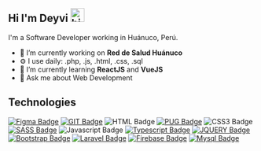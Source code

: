 ## Hi I'm Deyvi <img src="https://user-images.githubusercontent.com/1303154/88677602-1635ba80-d120-11ea-84d8-d263ba5fc3c0.gif" width="28px" alt="hi">

I'm a Software Developer working in Huánuco, Perú.

- 🔭 I’m currently working on **Red de Salud Huánuco**
- ⚙ I use daily: .php, .js, .html, .css, .sql
- 🌱 I’m currently learning **ReactJS** and **VueJS**
- 💬 Ask me about Web Development

## Technologies

[![Figma Badge](https://img.shields.io/badge/-Figma-5551ff?style=for-the-badge&labelColor=white&logo=figma&logoColor=5551ff)](https://www.figma.com/)
[![GIT Badge](https://img.shields.io/badge/-GIT-F05032?style=for-the-badge&labelColor=white&logo=git&logoColor=F05032)](https://git-scm.com/)
![HTML Badge](https://img.shields.io/badge/-HTML5-F16529?style=for-the-badge&labelColor=white&logo=html5&logoColor=F16529)
[![PUG Badge](https://img.shields.io/badge/-PUG-A86454?style=for-the-badge&labelColor=white&logo=pug&logoColor=A86454)](https://pugjs.org/api/getting-started.html)
![CSS3 Badge](https://img.shields.io/badge/-CSS3-1572B6?style=for-the-badge&labelColor=white&logo=css3&logoColor=1572B6)
[![SASS Badge](https://img.shields.io/badge/-SASS-CF649A?style=for-the-badge&labelColor=white&logo=sass&logoColor=CF649A)](https://sass-lang.com/)
![Javascript Badge](https://img.shields.io/badge/-Javascript-F0DB4F?style=for-the-badge&labelColor=white&logo=javascript&logoColor=F0DB4F)
[![Typescript Badge](https://img.shields.io/badge/-Typescript-007acc?style=for-the-badge&labelColor=white&logo=typescript&logoColor=007acc)](https://www.typescriptlang.org/)
[![JQUERY Badge](https://img.shields.io/badge/-JQUERY-007acc?style=for-the-badge&labelColor=white&logo=jquery&logoColor=007acc)](https://jquery.com/)
[![Bootstrap Badge](https://img.shields.io/badge/-Bootstrap-7C12FA?style=for-the-badge&labelColor=white&logo=bootstrap&logoColor=7C12FA)](https://getbootstrap.com/)
[![Laravel Badge](https://img.shields.io/badge/-Laravel-E72A15?style=for-the-badge&labelColor=white&logo=laravel&logoColor=E72A15)](https://laravel.com/)
[![Firebase Badge](https://img.shields.io/badge/-Firebase-ffca28?style=for-the-badge&labelColor=white&logo=firebase&logoColor=ffca28)](https://firebase.google.com/)
[![Mysql Badge](https://img.shields.io/badge/-MYSQL-00618B?style=for-the-badge&labelColor=white&logo=mysql&logoColor=00618B)](https://www.mysql.com/)
